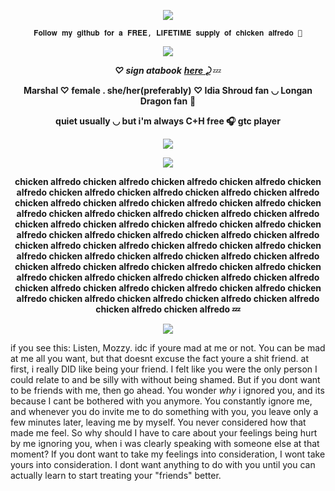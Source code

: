 <p align="Center">
<img src="https://komarev.com/ghpvc/?username=verciless&label=Little+Idia's!&color=0099ff"
  </p>

<p align="center"> <code style="color" : lightskyblue">𝐅𝐨𝐥𝐥𝐨𝐰 𝐦𝐲 𝐠𝐢𝐭𝐡𝐮𝐛 𝐟𝐨𝐫 𝐚 𝐅𝐑𝐄𝐄, 𝐋𝐈𝐅𝐄𝐓𝐈𝐌𝐄 𝐬𝐮𝐩𝐩𝐥𝐲 𝐨𝐟 𝐜𝐡𝐢𝐜𝐤𝐞𝐧 𝐚𝐥𝐟𝐫𝐞𝐝𝐨 🤑</code>  </p>

</p>

<p align="center">
<img src="https://github.com/user-attachments/assets/8b33263d-114a-4acd-9f8b-177cb26ca90c"
  </p>


***<p align="center"> ♡ sign atabook*** ***<a href="https://verciless.atabook.org/">here ⤸</a>*** 💤 </p>
**<p align="center"> Marshal ♡ female . she/her(preferably) ♡ Idia Shroud fan ◡ Longan Dragon fan** 🥞 </p>
**<p align="center"> quiet usually ◡ but i'm always C+H free 🎧 gtc player** </p>

<p align="center">
<img src="https://github.com/user-attachments/assets/ca46c72c-8d98-499f-a31c-01df24935e77"
</p>

<p align="center">
<img src="https://github.com/user-attachments/assets/74bdb856-d2a9-4445-8c98-5578cb6296ab"
  </p>

**<p align="center"> chicken alfredo chicken alfredo chicken alfredo chicken alfredo chicken alfredo chicken alfredo chicken alfredo chicken alfredo chicken alfredo chicken alfredo chicken alfredo chicken alfredo chicken alfredo chicken alfredo chicken alfredo chicken alfredo chicken alfredo chicken alfredo chicken alfredo chicken alfredo chicken alfredo chicken alfredo chicken alfredo chicken alfredo chicken alfredo chicken alfredo chicken alfredo chicken alfredo chicken alfredo chicken alfredo chicken alfredo chicken alfredo chicken alfredo chicken alfredo chicken alfredo chicken alfredo chicken alfredo chicken alfredo chicken alfredo chicken alfredo chicken alfredo chicken alfredo chicken alfredo chicken alfredo chicken alfredo chicken alfredo chicken alfredo chicken alfredo chicken alfredo chicken alfredo chicken alfredo chicken alfredo chicken alfredo chicken alfredo chicken alfredo chicken alfredo 💤 </p>**

<p align="center">
<img src="https://github.com/user-attachments/assets/ca46c72c-8d98-499f-a31c-01df24935e77"
</p>

if you see this: Listen, Mozzy. idc if youre mad at me or not. You can be mad at me all you want, but that doesnt excuse the fact youre a shit friend. at first, i really DID like being your friend. I felt like you were the only person I could relate to and be silly with without being shamed. But if you dont want to be friends with me, then go ahead. You wonder *why* i ignored you, and its because I cant be bothered with you anymore. You constantly ignore me, and whenever you do invite me to do something with you, you leave only a few minutes later, leaving me by myself. You never considered how that made me feel. So why should I have to care about your feelings being hurt by me ignoring you, when i was clearly speaking with someone else at that moment? If you dont want to take my feelings into consideration, I wont take yours into consideration. I dont want anything to do with you until you can actually learn to start treating your "friends" better.
